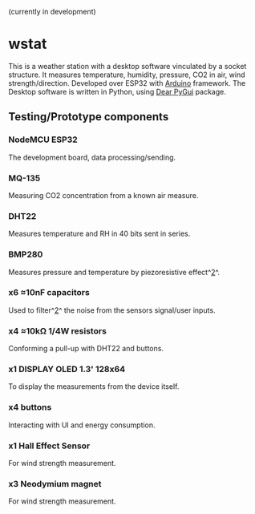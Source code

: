 (currently in development)
# wstat

This is a weather station with a desktop software vinculated by a socket structure. It measures temperature, humidity, pressure, CO2 in air, wind strength/direction. Developed over ESP32 with [Arduino](https://docs.arduino.cc/) framework. The Desktop software is written in Python, using [Dear PyGui](https://dearpygui.readthedocs.io/en/latest/) package.

## Testing/Prototype components

### NodeMCU ESP32
The development board, data processing/sending.
### MQ-135
Measuring CO2 concentration from a known air measure.
### DHT22
Measures temperature and RH in 40 bits sent in series.
### BMP280
Measures pressure and temperature by piezoresistive effect^[2](https://en.m.wikipedia.org/wiki/Piezoresistive_effect)^.
### x6 ≈10nF capacitors
Used to filter^[2](https://en.m.wikipedia.org/wiki/Low-pass_filter)^ the noise from the sensors signal/user inputs.
### x4 ≈10kΩ 1/4W resistors
Conforming a pull-up with DHT22 and buttons.
### x1 DISPLAY OLED 1.3' 128x64
To display the measurements from the device itself.
### x4 buttons
Interacting with UI and energy consumption.
### x1 Hall Effect Sensor
For wind strength measurement.
### x3 Neodymium magnet
For wind strength measurement.
